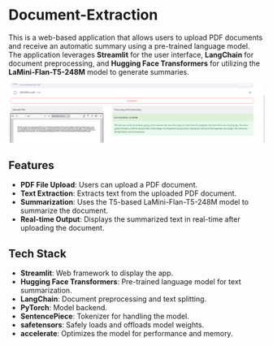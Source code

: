 # Document-Extraction

This is a web-based application that allows users to upload PDF documents and receive an automatic summary using a pre-trained language model. The application leverages **Streamlit** for the user interface, **LangChain** for document preprocessing, and **Hugging Face Transformers** for utilizing the **LaMini-Flan-T5-248M** model to generate summaries.

![img alt](https://github.com/Prasun6736/Document-Extraction/blob/538ed5ca01c51e5c7307918ef638318d2273aa82/Screenshot%202025-01-01%20141908.png)

## Features

- **PDF File Upload**: Users can upload a PDF document.
- **Text Extraction**: Extracts text from the uploaded PDF document.
- **Summarization**: Uses the T5-based LaMini-Flan-T5-248M model to summarize the document.
- **Real-time Output**: Displays the summarized text in real-time after uploading the document.

## Tech Stack

- **Streamlit**: Web framework to display the app.
- **Hugging Face Transformers**: Pre-trained language model for text summarization.
- **LangChain**: Document preprocessing and text splitting.
- **PyTorch**: Model backend.
- **SentencePiece**: Tokenizer for handling the model.
- **safetensors**: Safely loads and offloads model weights.
- **accelerate**: Optimizes the model for performance and memory.


